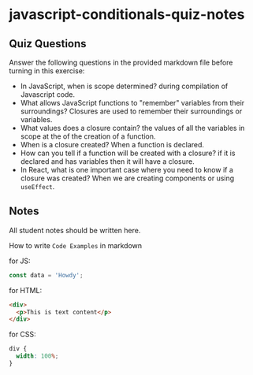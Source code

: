 # javascript-conditionals-quiz-notes

## Quiz Questions

Answer the following questions in the provided markdown file before turning in this exercise:

- In JavaScript, when is scope determined?
  during compilation of Javascript code.
- What allows JavaScript functions to "remember" variables from their surroundings?
  Closures are used to remember their surroundings or variables.
- What values does a closure contain?
  the values of all the variables in scope at the of the creation of a function.
- When is a closure created?
  When a function is declared.
- How can you tell if a function will be created with a closure?
  if it is declared and has variables then it will have a closure.
- In React, what is one important case where you need to know if a closure was created?
  When we are creating components or using `useEffect`.

## Notes

All student notes should be written here.

How to write `Code Examples` in markdown

for JS:

```javascript
const data = 'Howdy';
```

for HTML:

```html
<div>
  <p>This is text content</p>
</div>
```

for CSS:

```css
div {
  width: 100%;
}
```
